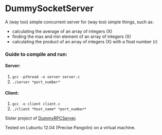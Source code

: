 # DummySocketServer
A (way too) simple concurrent server for (way too) simple things, such as:

* calculating the average of an array of integers (X)
* finding the max and min element of an array of integers (X)
* calculating the product of an array of integers (X) with a float number (r)

### Guide to compile and run:

#### Server:
1. `gcc -pthread -o server server.c`
2. `./server *port_number*`

#### Client:
1. `gcc -o client client.c`
2. `./client *host_name* *port_number*`

Sister project of [DummyRPCServer](https://github.com/Coursal/DummyRPCServer).

Tested on Lubuntu 12.04 (Precise Pangolin) on a virtual machine.
